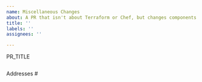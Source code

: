 ```yaml
---
name: Miscellaneous Changes
about: A PR that isn't about Terraform or Chef, but changes components of our codebase and/or infrastructure. Command output (without errors) must be provided.
title: ''
labels: ''
assignees: ''

---
```


PR_TITLE

<!-- This PR MUST fulfill the accepted criteria defined for DevOps PRs: -->
<!-- https://login-handbook.app.cloud.gov/articles/devops-acceptance-criteria.html -->

<!-- Short description of what is happening in the PR -->

<!-- Command output. Verbose is fine, particularly if it is a new component! -->
```

```

<!-- Include any issue(s) this addresses. Do NOT put 'Fixes' as GitHub will auto-close it! -->
Addresses #

</details>
